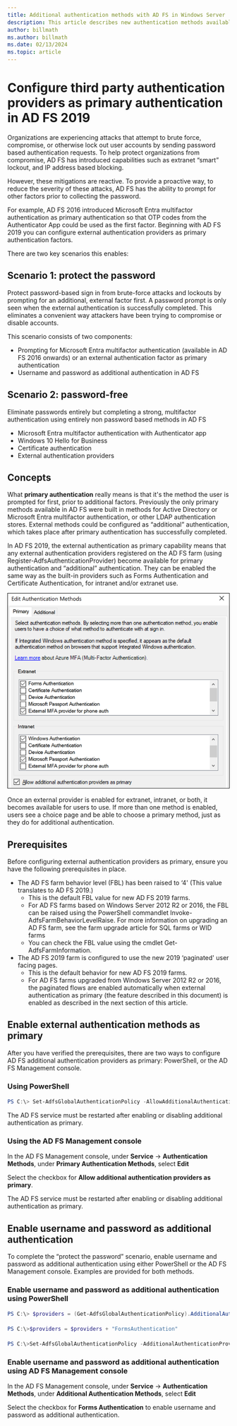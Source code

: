 ```yaml
---
title: Additional authentication methods with AD FS in Windows Server 
description: This article describes new authentication methods available with AD FS in Windows Server.
author: billmath
ms.author: billmath
ms.date: 02/13/2024
ms.topic: article
---
```


# Configure third party authentication providers as primary authentication in AD FS 2019

Organizations are experiencing attacks that attempt to brute force, compromise, or otherwise lock out user accounts by sending password based authentication requests.  To help protect organizations from compromise, AD FS has introduced capabilities such as extranet “smart” lockout, and IP address based blocking.

However, these mitigations are reactive.  To provide a proactive way, to reduce the severity of these attacks,  AD FS has the ability to prompt for other factors prior to collecting the password.

For example, AD FS 2016 introduced Microsoft Entra multifactor authentication as primary authentication so that OTP codes from the Authenticator App could be used as the first factor. Beginning with AD FS 2019 you can configure external authentication providers as primary authentication factors.

There are two key scenarios this enables:

## Scenario 1: protect the password

Protect password-based sign in from brute-force attacks and lockouts by prompting for an additional, external factor first.  A password prompt is only seen when the external authentication is successfully completed.  This eliminates a convenient way attackers have been trying to compromise or disable accounts.

This scenario consists of two components:

- Prompting for Microsoft Entra multifactor authentication (available in AD FS 2016 onwards) or an external authentication factor as primary authentication
- Username and password as additional authentication in AD FS

## Scenario 2: password-free

Eliminate passwords entirely but completing a strong, multifactor authentication using entirely non password based methods in AD FS

- Microsoft Entra multifactor authentication with Authenticator app
- Windows 10 Hello for Business
- Certificate authentication
- External authentication providers

## Concepts

What **primary authentication** really means is that it's the method the user is prompted for first, prior to additional factors.  Previously the only primary methods available in AD FS were built in methods for Active Directory or Microsoft Entra multifactor authentication, or other LDAP authentication stores.  External methods could be configured as “additional” authentication, which takes place after primary authentication has successfully completed.

In AD FS 2019, the external authentication as primary capability means that any external authentication providers registered on the AD FS farm (using Register-AdfsAuthenticationProvider) become available for primary authentication and “additional” authentication. They can be enabled the same way as the built-in providers such as Forms Authentication and Certificate Authentication, for intranet and/or extranet use.

![authentication](media/Additional-Authentication-Methods-AD-FS/auth1.png)

Once an external provider is enabled for extranet, intranet, or both, it becomes available for users to use.  If more than one method is enabled, users see a choice page and be able to choose a primary method, just as they do for additional authentication.

## Prerequisites

Before configuring external authentication providers as primary, ensure you have the following prerequisites in place.

- The AD FS farm behavior level (FBL) has been raised to ‘4' (This value translates to AD FS 2019.)
  - This is the default FBL value for new AD FS 2019 farms.
  - For AD FS farms based on Windows Server 2012 R2 or 2016, the FBL can be raised using the PowerShell commandlet Invoke-AdfsFarmBehaviorLevelRaise. For more information on upgrading an AD FS farm, see the farm upgrade article for SQL farms or WID farms
  - You can check the FBL value using the cmdlet Get-AdfsFarmInformation.
- The AD FS 2019 farm is configured to use the new 2019 ‘paginated' user facing pages.
  - This is the default behavior for new AD FS 2019 farms.
  - For AD FS farms upgraded from Windows Server 2012 R2 or 2016, the paginated flows are enabled automatically when external authentication as primary (the feature described in this document) is enabled as described in the next section of this article.

## Enable external authentication methods as primary

After you have verified the prerequisites, there are two ways to configure AD FS additional authentication providers as primary: PowerShell, or the AD FS Management console.

### Using PowerShell

```powershell
PS C:\> Set-AdfsGlobalAuthenticationPolicy -AllowAdditionalAuthenticationAsPrimary $true
```

The AD FS service must be restarted after enabling or disabling additional authentication as primary.

### Using the AD FS Management console

In the AD FS Management console, under **Service** -> **Authentication Methods**, under **Primary Authentication Methods**, select **Edit**

Select the checkbox for **Allow additional authentication providers as primary**.

The AD FS service must be restarted after enabling or disabling additional authentication as primary.

## Enable username and password as additional authentication

To complete the “protect the password” scenario, enable username and password as additional authentication using either PowerShell or the AD FS Management console. Examples are provided for both methods.

### Enable username and password as additional authentication using PowerShell

```powershell
PS C:\> $providers = (Get-AdfsGlobalAuthenticationPolicy).AdditionalAuthenticationProvider

PS C:\>$providers = $providers + "FormsAuthentication"

PS C:\>Set-AdfsGlobalAuthenticationPolicy -AdditionalAuthenticationProvider $providers
```

### Enable username and password as additional authentication using AD FS Management console

In the AD FS Management console, under **Service** -> **Authentication Methods**, under **Additional Authentication Methods**, select **Edit**

Select the checkbox for **Forms Authentication** to enable username and password as additional authentication.
